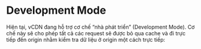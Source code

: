 # Development Mode

Hiện tại, vCDN đang hỗ trợ cơ chế “nhà phát triển” (Development Mode). Cơ chế này sẽ cho phép tất cả các request sẽ được bỏ qua cache và đi trực tiếp đến origin nhằm kiểm tra dữ liệu ở origin một cách trực tiếp:

<figure><img src="https://docs.vngcloud.vn/download/attachments/36045470/image2024-1-10_9-56-39.png?version=1&#x26;modificationDate=1704855400000&#x26;api=v2" alt=""><figcaption></figcaption></figure>
